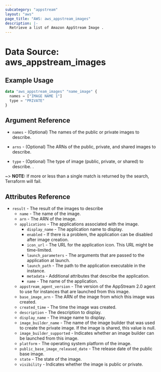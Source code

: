 ```yaml
---
subcategory: "appstream"
layout: "aws"
page_title: "AWS: aws_appstream_images"
description: |-
  Retrieve a list of Amazon AppStream Image .
---
```


# Data Source: aws_appstream_images

## Example Usage

```terraform
data "aws_appstream_images" "name_image" {
  names = ["IMAGE NAME 1"]
  type = "PRIVATE"
}
```

## Argument Reference

* `names` - (Optional) The names of the public or private images to describe.

* `arns` - (Optional) The ARNs of the public, private, and shared images to describe.

* `type` - (Optional) The type of image (public, private, or shared) to describe. .

~> **NOTE:** If more or less than a single match is returned by the search,
Terraform will fail.

## Attributes Reference

* `result` - The result of the images to describe
  * `name` - The name of the image.
  * `arn` - The ARN of the image.
  * `applications` - The applications associated with the image.
      * `display_name` - The application name to display.
      * `enabled` - If there is a problem, the application can be disabled after image creation.
      * `icon_url` - The URL for the application icon. This URL might be time-limited.
      * `launch_parameters` - The arguments that are passed to the application at launch.
      * `launch_path` - The path to the application executable in the instance.
      * `metadata` - Additional attributes that describe the application.
      * `name` - The name of the application.
  * `appstream_agent_version` - The version of the AppStream 2.0 agent to use for instances that are launched from this image.
  * `base_image_arn` - The ARN of the image from which this image was created.
  * `created_time` - The time the image was created.
  * `description` - The description to display.
  * `display_name` - The image name to display.
  * `image_builder_name` - The name of the image builder that was used to create the private image. If the image is shared, this value is null.
  * `image_builder_supported` - Indicates whether an image builder can be launched from this image.
  * `platform` - The operating system platform of the image.
  * `public_base_image_released_date` - The release date of the public base image.
  * `state` - The state of the image.
  * `visibility` - Indicates whether the image is public or private.

[1]: https://docs.aws.amazon.com/appstream2/latest/APIReference/API_DescribeImages.html
